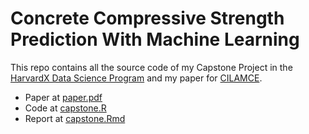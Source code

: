 # Concrete Compressive Strength Prediction With Machine Learning

This repo contains all the source code of my Capstone Project in the [HarvardX Data Science Program](https://www.edx.org/professional-certificate/harvardx-data-science) and my paper for [CILAMCE](https://www.cilamce.com.br/).

- Paper at [paper.pdf](https://github.com/PedroBern/concrete-compressive-strength-prediction/blob/master/CILAMCE_2020/paper.pdf)
- Code at [capstone.R](https://github.com/PedroBern/concrete-compressive-strength-prediction/blob/master/HarvardX_Data_Science_Capstone/capstone.R)
- Report at [capstone.Rmd](https://github.com/PedroBern/concrete-compressive-strength-prediction/blob/master/HarvardX_Data_Science_Capstone/capstone.Rmd)
